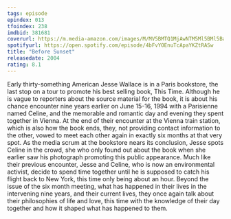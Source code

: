 ```yaml
---
tags: episode
epindex: 013
tfoindex: 238
imdbid: 381681
coverurl: https://m.media-amazon.com/images/M/MV5BMTQ1MjAwNTM5Ml5BMl5BanBnXkFtZTYwNDM0MTc3._V1_SY300_CR0,0,202,300_.jpg
spotifyurl: https://open.spotify.com/episode/4bFvYOEnuTcApaYKZtRASw
title: "Before Sunset"
releasedate: 2004
rating: 8.1
---
```


Early thirty-something American Jesse Wallace is in a Paris bookstore, the last stop on a tour to promote his best selling book, This Time. Although he is vague to reporters about the source material for the book, it is about his chance encounter nine years earlier on June 15-16, 1994 with a Parisienne named Celine, and the memorable and romantic day and evening they spent together in Vienna. At the end of their encounter at the Vienna train station, which is also how the book ends, they, not providing contact information to the other, vowed to meet each other again in exactly six months at that very spot. As the media scrum at the bookstore nears its conclusion, Jesse spots Celine in the crowd, she who only found out about the book when she earlier saw his photograph promoting this public appearance. Much like their previous encounter, Jesse and Celine, who is now an environmental activist, decide to spend time together until he is supposed to catch his flight back to New York, this time only being about an hour. Beyond the issue of the six month meeting, what has happened in their lives in the intervening nine years, and their current lives, they once again talk about their philosophies of life and love, this time with the knowledge of their day together and how it shaped what has happened to them.
